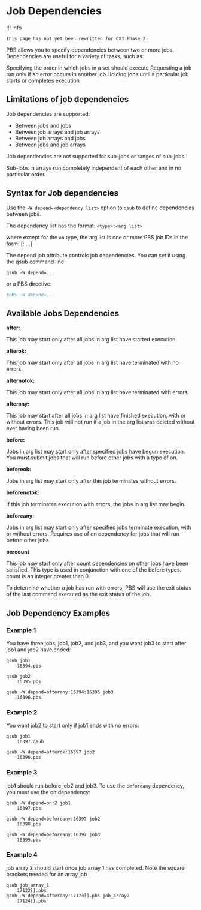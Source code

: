 # Job Dependencies

!!! info

    This page has not yet been rewritten for CX3 Phase 2.

PBS allows you to specify dependencies between two or more jobs. Dependencies are useful for a variety of tasks, such as:

Specifying the order in which jobs in a set should execute
Requesting a job run only if an error occurs in another job
Holding jobs until a particular job starts or completes execution

## Limitations of job dependencies

Job dependencies are supported:

* Between jobs and jobs
* Between job arrays and job arrays
* Between job arrays and jobs
* Between jobs and job arrays

Job dependencies are not supported for sub-jobs or ranges of sub-jobs.

Sub-jobs in arrays run completely independent of each other and in no particular order.

## Syntax for Job dependencies

Use the `-W depend=<dependency list>` option to `qsub` to define dependencies between jobs.

The dependency list has the format: `<type>:<arg list>`

where except for the `on` type, the arg list is one or more PBS job IDs in the form: <job ID>[:<job ID> ...]

The depend job attribute controls job dependencies. You can set it using the qsub command line:

```console
qsub -W depend=...
```

or a PBS directive:

```bash
#PBS -W depend=...
```

## Available Jobs Dependencies

**after: <arg list>**

This job may start only after all jobs in arg list have started execution.

**afterok: <arg list>**

This job may start only after all jobs in arg list have terminated with no errors.

**afternotok: <arg list>**

This job may start only after all jobs in arg list have terminated with errors.

**afterany: <arg list>**

This job may start after all jobs in arg list have finished execution, with or without errors. This job will not run if a job in the arg list was deleted without ever having been run.

**before: <arg list>**

Jobs in arg list may start only after specified jobs have begun execution. You must submit jobs that will run before other jobs with a type of on.

**beforeok: <arg list>**

Jobs in arg list may start only after this job terminates without errors.

**beforenotok: <arg list>**

If this job terminates execution with errors, the jobs in arg list may begin.

**beforeany: <arg list>**

Jobs in arg list may start only after specified jobs terminate execution, with or without errors. Requires use of on dependency for jobs that will run before other jobs.

**on:count**

This job may start only after count dependencies on other jobs have been satisfied. This type is used in conjunction with one of the before types. count is an integer greater than 0.

To determine whether a job has run with errors, PBS will use the exit status of the last command executed as the exit status of the job.

## Job Dependency Examples


### Example 1

You have three jobs, job1, job2, and job3, and you want job3 to start after job1 and job2 have ended:

```console
qsub job1
    16394.pbs
 
qsub job2
    16395.pbs
 
qsub -W depend=afterany:16394:16395 job3
    16396.pbs
```

### Example 2

You want job2 to start only if job1 ends with no errors:

```console
qsub job1
    16397.qsub
 
qsub -W depend=afterok:16397 job2
    16396.pbs
```

### Example 3

job1 should run before job2 and job3. To use the `beforeany` dependency, you must use the on dependency:

```console
qsub -W depend=on:2 job1
    16397.pbs
 
qsub -W depend=beforeany:16397 job2
    16398.pbs
 
qsub -W depend=beforeany:16397 job3
    16399.pbs
```

### Example 4

job array 2 should start once job array 1 has completed. Note the square brackets needed for an array job

```console
qsub job_array_1
    17123[].pbs
qsub -W depend=afterany:17123[].pbs job_array2
    17124[].pbs
```
